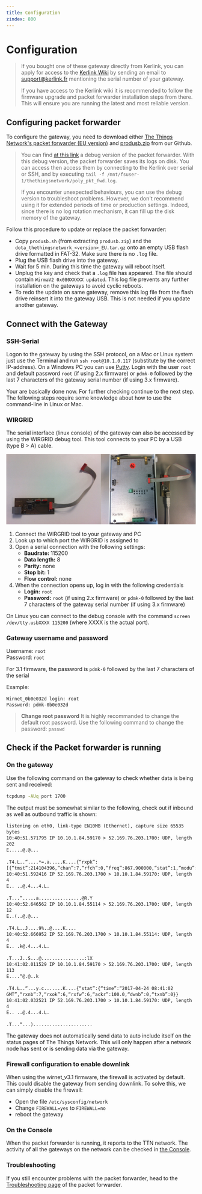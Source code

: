 ```yaml
---
title: Configuration
zindex: 800
---
```


# Configuration

> If you bought one of these gateway directly from Kerlink, you can apply for access to the [Kerlink Wiki](http://wikikerlink.fr/lora-station) by sending an email to support@kerlink.fr mentioning the serial number of your gateway. 
> 
> If you have access to the Kerlink wiki it is recommended to follow the firmware upgrade and packet forwarder installation steps from there. This will ensure you are running the latest and most reliable version.

## Configuring packet forwarder

To configure the gateway, you need to download either [The Things Network's packet forwarder (EU version)](https://github.com/TheThingsNetwork/kerlink-station-firmware/blob/master/dota/dota_thethingsnetwork_v1.3_EU.tar.gz) and [produsb.zip](https://github.com/TheThingsNetwork/kerlink-station-firmware/blob/master/dota/produsb.zip) from our Github.

> You can find [at this link](https://github.com/TheThingsNetwork/kerlink-station-firmware/blob/master/dota/dota_thethingsnetwork_v1.4_EU.tar.gz) a debug version of the packet forwarder. With this debug version, the packet forwarder saves its logs on disk. You can access then access them by connecting to the Kerlink over serial or SSH, and by executing `tail -f /mnt/fsuser-1/thethingsnetwork/poly_pkt_fwd.log`.
> 
> If you encounter unexpected behaviours, you can use the debug version to troubleshoot problems. However, we don't recommend using it for extended periods of time or production settings. Indeed, since there is no log rotation mechanism, it can fill up the disk memory of the gateway.

Follow this procedure to update or replace the packet forwarder:

- Copy `produsb.sh` (from extracting `produsb.zip`) and the `dota_thethingsnetwork_<version>_EU.tar.gz` onto an empty USB flash drive formatted in FAT-32. Make sure there is no `.log` file.
- Plug the USB flash drive into the gateway.
- Wait for 5 min. During this time the gateway will reboot itself.
- Unplug the key and check that a `.log` file has appeared. The file should contain  `WirmaV2 0x080XXXXX updated`. This log file prevents any further installation on the gateways to avoid cyclic reboots.
- To redo the update on same gateway, remove this log file from the flash drive reinsert it into the gateway USB. This is not needed if you update another gateway.

## Connect with the Gateway

### SSH-Serial

Logon to the gateway by using the SSH protocol, on a Mac or Linux system just use the Terminal and run `ssh root@10.1.0.117` (substitute by the correct IP-address). On a Windows PC you can use [Putty](http://www.chiark.greenend.org.uk/~sgtatham/putty/download.html). Login with the user `root` and default password `root` (if using 2.x firmware) or `pdmk-0` followed by the last 7 characters of the gateway serial number (if using 3.x firmware).

Your are basically done now. For further checking continue to the next step. The following steps require some knowledge about how to use the command-line in Linux or Mac.



### WIRGRID

The serial interface (linux console) of the gateway can also be accessed by using the WIRGRID debug tool. This tool connects to your PC by a USB (type B > A) cable.

![WIRGRID](config-wirgrid.jpg)

1. Connect the WIRGRID tool to your gateway and PC
2. Look up to which port the WIRGRID is assigned to
3. Open a serial connection with the following settings:
    - **Baudrate:** 115200
    - **Data length:** 8
    - **Parity:** none
    - **Stop bit:** 1
    - **Flow control:** none
4. When the connection opens up, log in with the following credentials
    - **Login:** `root`
    - **Password:** `root` (if using 2.x firmware) or `pdmk-0` followed by the last 7 characters of the gateway serial number (if using 3.x firmware)

On Linux you can connect to the debug console with the command `screen /dev/tty.usbXXXX 115200` (where XXXX is the actual port).

### Gateway username and password

Username: `root`  
Password: `root`

For 3.1 firmware, the password is `pdmk-0` followed by the last 7 characters of the serial

Example:
```
Wirnet_0b0e032d login: root
Password: pdmk-0b0e032d
```

> **Change root password**
> It is highly recommanded to change the default root password. Use the following command to change the password:
> `passwd`

## Check if the Packet forwarder is running

### On the gateway

Use the following command on the gateway to check whether data is being sent and received:

```bash
tcpdump -AUq port 1700
```

The output must be somewhat similar to the following, check out if inbound as well as outbound traffic is shown:

```
listening on eth0, link-type EN10MB (Ethernet), capture size 65535 bytes
10:40:51.571795 IP 10.10.1.84.59170 > 52.169.76.203.1700: UDP, length 202
E.....@.@...

.T4.L..“....*=.a.....K....{“rxpk”:[{“tmst”:214104396,“chan”:7,“rfch”:0,“freq”:867.900000,“stat”:1,“modu”:“LORA”,“datr”:“SF7BW125",“codr”:“4/5",“lsnr”:10.0,“rssi”:-67,“size”:19,“data”:“QJYnASYAMR4BWQCbBgrDXzkRoQ==“}]}
10:40:51.592416 IP 52.169.76.203.1700 > 10.10.1.84.59170: UDP, length 4
E.. ..@.4...4.L.

.T...“.....a................@R.Y
10:40:52.646562 IP 10.10.1.84.55114 > 52.169.76.203.1700: UDP, length 12
E..(..@.@...

.T4.L..J....9%..@....K....
10:40:52.666952 IP 52.169.76.203.1700 > 10.10.1.84.55114: UDP, length 4
E.. .k@.4...4.L.

.T...J..S...@................:lX
10:41:02.011529 IP 10.10.1.84.59170 > 52.169.76.203.1700: UDP, length 113
E....“@.@..k

.T4.L..“...y.c.......K....{“stat”:{“time”:“2017-04-24 08:41:02 GMT”,“rxnb”:7,“rxok”:6,“rxfw”:6,“ackr”:100.0,“dwnb”:0,“txnb”:0}}
10:41:02.032521 IP 52.169.76.203.1700 > 10.10.1.84.59170: UDP, length 4
E.. ..@.4...4.L.

.T...“...)......................
```

The gateway does not automatically send data to auto include itself on the status pages of The Things Network. This will only happen after a network node has sent or is sending data via the gateway.


### Firewall configuration to enable downlink

When using the wirnet_v3.1 firmware, the firewall is activated by default. This could disable the gateway from sending downlink. To solve this, we can simply disable the firewall:

* Open the file `/etc/sysconfig/network`
* Change `FIREWALL=yes` to `FIREWALL=no`
* reboot the gateway


### On the Console

When the packet forwarder is running, it reports to the TTN network. The activity of all the gateways on the network can be checked in [the Console](https://console.thethingsnetwork.org/gateways).

### Troubleshooting

If you still encounter problems with the packet forwarder, head to the [Troubleshooting page](../../troubleshooting/semtech-udp.md) of the packet forwarder.
